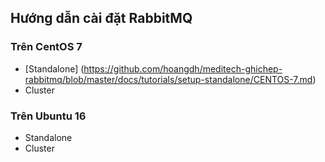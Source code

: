 ## Hướng dẫn cài đặt RabbitMQ

### Trên CentOS 7

- [Standalone] (https://github.com/hoangdh/meditech-ghichep-rabbitmq/blob/master/docs/tutorials/setup-standalone/CENTOS-7.md)
- Cluster

### Trên Ubuntu 16

- Standalone
- Cluster

